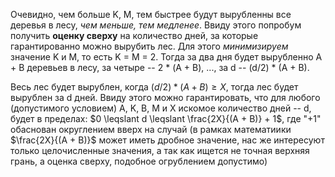 Очевидно, чем больше K, M, тем быстрее будут вырубленны все деревья в лесу, *чем меньше, тем медленее*. Ввиду этого попробум получить **оценку сверху** на количество дней, за которые гарантированно можно вырубить лес. Для этого *минимизируем* значение K и M, то есть K = M = 2. Тогда за два дня будет вырубленно A + B деревьев в лесу, за четыре -- 2 * (A + B), ..., за d -- (d/2) * (A + B). 

Весь лес будет вырублен, когда $(d/2) * (A + B) \geqslant X$, тогда лес будет вырублен за d дней. Ввиду этого можно гарантировать, что  для любого (допустимого условием) A, K, B, M и X искомое количество дней -- d, будет в пределах: $0 \leqslant d \leqslant \frac{2X}{(A + B)} + 1$, где "+1" обаснован округлением вверх на случай (в рамках математиики $\frac{2X}{(A + B)}$ может иметь дробное значение, нас же интересуют только целочисленные значения, а так как ищется не точная верхняя грань, а оценка сверху, подобное огрублением допустимо)
